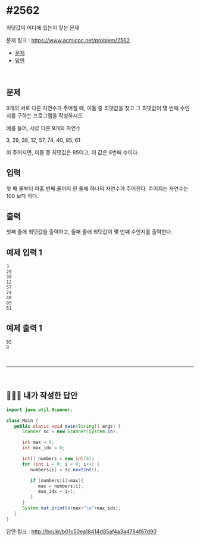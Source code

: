 # #2562

최댓값이 어디에 있는지 찾는 문제

문제 링크 : https://www.acmicpc.net/problem/2562

- [문제](#quiz)
- [답안](#answer)

<br>

## <a name="quiz"></a>문제

9개의 서로 다른 자연수가 주어질 때, 이들 중 최댓값을 찾고 그 최댓값이 몇 번째 수인지를 구하는 프로그램을 작성하시오.

예를 들어, 서로 다른 9개의 자연수

3, 29, 38, 12, 57, 74, 40, 85, 61

이 주어지면, 이들 중 최댓값은 85이고, 이 값은 8번째 수이다.

## 입력

첫 째 줄부터 아홉 번째 줄까지 한 줄에 하나의 자연수가 주어진다. 주어지는 자연수는 100 보다 작다.

## 출력

첫째 줄에 최댓값을 출력하고, 둘째 줄에 최댓값이 몇 번째 수인지를 출력한다.

## 예제 입력 1

```
3
29
38
12
57
74
40
85
61
```

## 예제 출력 1

```
85
8
```

<br>

------

<br>

## <a name="answer"></a>🙆🏻‍♂️ 내가 작성한 답안

```java
import java.util.Scanner;

class Main {
   public static void main(String[] args) {
      Scanner sc = new Scanner(System.in);

      int max = 0;
      int max_idx = 0;

      int[] numbers = new int[9];
      for (int i = 0; i < 9; i++) {
         numbers[i] = sc.nextInt();

         if (numbers[i]>max){
            max = numbers[i];
            max_idx = i+1;
         }
      }
      System.out.println(max+"\n"+max_idx);
   }
}
```

답안 링크 : http://boj.kr/b01c50ea18414d85af4a3a4784f67d90

<br>

<br>